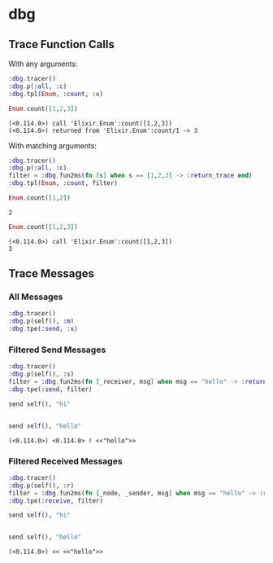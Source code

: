 # dbg

## Trace Function Calls

With any arguments:

```elixir
:dbg.tracer()
:dbg.p(:all, :c)
:dbg.tpl(Enum, :count, :x)
```

```elixir
Enum.count([1,2,3])
```

```output
(<0.114.0>) call 'Elixir.Enum':count([1,2,3])
(<0.114.0>) returned from 'Elixir.Enum':count/1 -> 3
```

With matching arguments:

```elixir
:dbg.tracer()
:dbg.p(:all, :c)
filter = :dbg.fun2ms(fn [s] when s == [1,2,3] -> :return_trace end)
:dbg.tpl(Enum, :count, filter)
```

```elixir
Enum.count([1,2])
```

```output
2
```

```elixir
Enum.count([1,2,3])
```

```output
(<0.114.0>) call 'Elixir.Enum':count([1,2,3])
3
```

## Trace Messages


### All Messages

```elixir
:dbg.tracer()
:dbg.p(self(), :m)
:dbg.tpe(:send, :x)
```

### Filtered Send Messages

```elixir
:dbg.tracer()
:dbg.p(self(), :s)
filter = :dbg.fun2ms(fn [_receiver, msg] when msg == "hello" -> :return_trace end)
:dbg.tpe(:send, filter)
```

```elixir
send self(), "hi"
```

```output
```

```elixir
send self(), "hello"
```

```output
(<0.114.0>) <0.114.0> ! <<"hello">>
```

### Filtered Received Messages

```elixir
:dbg.tracer()
:dbg.p(self(), :r)
filter = :dbg.fun2ms(fn [_node, _sender, msg] when msg == "hello" -> :return_trace end)
:dbg.tpe(:receive, filter)
```

```elixir
send self(), "hi"
```

```output
```

```elixir
send self(), "hello"
```

```output
(<0.114.0>) << <<"hello">>
```

